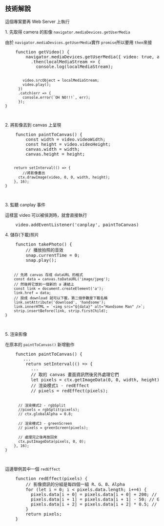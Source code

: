<h2>技術解說</h2>
<p>這個專案要再 Web Server 上執行</p>
<p>1. 先取得 camera 的影像 <code>navigator.mediaDevices.getUserMedia</code></p>
<p>由於 <code>navigator.mediaDevices.getUserMedia</code>實作 <code>promise</code>所以要用 <code>then</code>來接</p>
<pre>
    function getVideo() {
        navigator.mediaDevices.getUserMedia({ video: true, audio: false })
          .then(localMediaStream => {
            console.log(localMediaStream);
                      
            video.srcObject = localMediaStream;
            video.play();
          })
          .catch(err => {
            console.error(`OH NO!!!`, err);
          });
    }
</pre>
<p>2. 將影像丟到 canvas 上呈現</p>
<pre>
    function paintToCanvas() {
        const width = video.videoWidth;
        const height = video.videoHeight;
        canvas.width = width;
        canvas.height = height;
      
        return setInterval(() => {
            //將影像畫出
          ctx.drawImage(video, 0, 0, width, height);
        }, 16);
    }
</pre>
<p>3. 監聽 canplay 事件</p>
<p>這樣當 video 可以被偵測時，就會直接執行</p>
<pre>
    video.addEventListener('canplay', paintToCanvas)
</pre>
<p>4. 儲存(下載)照片</p>
<pre>
    function takePhoto() {
        // 播放拍照的音效
        snap.currentTime = 0;
        snap.play();
      
        // 先將 canvas 存成 dataURL 的格式
        const data = canvas.toDataURL('image/jpeg');
        // 然後將它放到一個新的 a 連結上
        const link = document.createElement('a');
        link.href = data;
        // 設成 download 就可以下載，第二個參數是下載名稱
        link.setAttribute('download', 'handsome');
        link.innerHTML = `<img src="${data}" alt="Handsome Man" />`;
        strip.insertBefore(link, strip.firstChild);
    }
</pre>
<p>5. 渲染影像</p>
<p>在原本的 <code>paintToCanvas()</code> 新增動作</p>
<pre>
    function paintToCanvas() {
       ...      
        return setInterval(() => {
          ...
          // 取的 canvas 畫面資訊然後另外處理它們
          let pixels = ctx.getImageData(0, 0, width, height);
          // 渲染模式1 - redEffect
          // pixels = redEffect(pixels);
      
          // 渲染模式2 - rgbSplit
          //pixels = rgbSplit(pixels);
          // ctx.globalAlpha = 0.8;
      
          // 渲染模式3 - greenScreen
          // pixels = greenScreen(pixels);

          // 處理完之後再放回來
          ctx.putImageData(pixels, 0, 0);
        }, 16);
    }
</pre>
<p>這邊舉例其中一個 <code>redEffect</code></p>
<pre>
    function redEffect(pixels) {
        // 影像資訊的分組是每四個一組 R、G、B、Alpha
        for (let i = 0; i < pixels.data.length; i+=4) {
          pixels.data[i + 0] = pixels.data[i + 0] + 200; // RED
          pixels.data[i + 1] = pixels.data[i + 1] - 50; // GREEN
          pixels.data[i + 2] = pixels.data[i + 2] * 0.5; // Blue
        }
        return pixels;
    }
</pre>